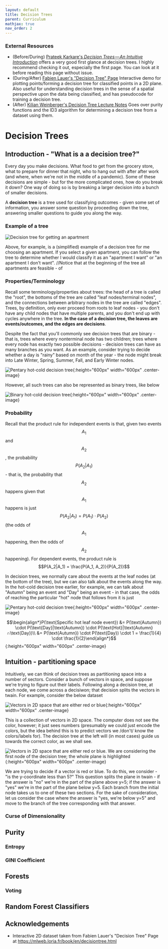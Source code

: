 ```yaml
---
layout: default
title: Decision Trees
parent: Curriculum
mathjax: true
nav_order: 2
---
```

### External Resources
- (Before/During) [Prateek Karkare's _Decision Trees — An Intuitive Introduction_](https://www.kdnuggets.com/2019/02/decision-trees-introduction.html) offers a very good first glance at decision trees. I highly recommend checking it out, especially the first page. You can look at it before reading this page without issue.
- (During/After) [Fabien Lauer's "Decision Tree" Page](https://mlweb.loria.fr/book/en/decisiontree.html) Interactive demo for plotting points/forming a decision tree for classified points in a 2D plane. Also useful for understanding decision trees in the sense of a spatial perspective upon the data being classified, and has pseudocode for training a decision tree.
- (After) [Kilian Weinberger's Decision Tree Lecture Notes](https://www.cs.cornell.edu/courses/cs4780/2018fa/lectures/lecturenote17.html) Goes over purity functions and the ID3 algorithm for determining a decision tree from a dataset using them.

# Decision Trees
## Introduction - "What is a a decision tree?"
Every day you make decisions. What food to get from the grocery store, what to prepare for dinner that night, who to hang out with after after work (and where, when we're not in the middle of a pandemic). Some of these decisions are simple - but for the more complicated ones, how do you break it down? One way of doing so is by breaking a larger decision into a bunch of smaller decisions.

A **decision tree** is a tree used for classifying outcomes - given some set of information, you answer some question by proceeding down the tree, answering smaller questions to guide you along the way.

### Example of a tree
![Decision tree for getting an apartment](apartment_decision_tree.png)

Above, for example, is a (simplified) example of a decision tree for me choosing an apartment. If you select a given apartment, you can follow the tree to determine whether I would classify it as an "apartment I want" or "an apartment I don't want". //Notice that at the beginning of the tree all apartments are feasible - of

### Properties/Terminology
Recall some terminology/properties about trees: the head of a tree is called the "root", the bottoms of the tree are called "leaf nodes/terminal nodes", and the connections between arbitrary nodes in the tree are called "edges". Trees, by definition, only ever proceed from roots to leaf nodes - you don't have any child nodes that have multiple parents, and you don't end up with cycles anywhere in the tree. **In the case of a decision tree, the leaves are events/outcomes, and the edges are decisions**. 

Despite the fact that you'll commonly see decision trees that are binary - that is, trees where every nonterminal node has two children; trees where every node has exactly two possible decisions - decision trees can have as many branches as you want. As an example, consider trying to decide whether a day is "rainy" based on month of the year - the node might break into Late Winter, Spring, Summer, Fall, and Early Winter nodes.

![Pentary hot-cold decision tree](decision_tree_hot_cold_wide.png){:height="600px" width="600px" .center-image}

However, all such trees can also be represented as binary trees, like below

![Binary hot-cold decision tree](decision_tree_hot_cold_binary.png){:height="600px" width="600px" .center-image}

### Probability
Recall that the product rule for independent events is that, given two events $$A_1$$ and $$A_2$$, the probability $$P(A_2|A_1)$$ - that is, the probability that $$A_2$$ happens given that $$A_1$$ happens is just $$P(A_2|A_1) = P(A_1)\cdot P(A_2)$$ (the odds of $$A_1$$ happening, then the odds of $$A_2$$ happening). For dependent events, the product rule is $$P(A_2|A_1) = \frac{P(A_1, A_2)}{P(A_2)}$$

In decision trees, we normally care about the events at the leaf nodes (at the bottom of the tree), but we can also talk about the events along the way. In the hot-cold decision tree earlier, for example, we can talk about "Autumn" being an event and "Day" being an event - in that case, the odds of reaching the particular "hot" node that follows from it is just

![Pentary hot-cold decision tree](decision_tree_hot_cold_wide.png){:height="600px" width="600px" .center-image}

$$\begin{align*}P(\text{Specific hot leaf node event}) &= P(\text{Autumn}) \cdot P(\text{Day}|\text{Autumn}) \cdot P(\text{Hot}|\text{Autumn}∩\text{Day})\\
&= P(\text{Autumn}) \cdot P(\text{Day}) \cdot 1 = \frac{1}{4} \cdot \frac{1}{2}\end{align*}$${:height="600px" width="600px" .center-image}

## Intuition - partitioning space
Intuitively, we can think of decision trees as partitioning space into a number of sectors. Consider a bunch of vectors in space, and suppose we're trying to figure out their labels. Following along a decision tree, at each node, we come across a decisiwon; that decision splits the vectors in twain. For example, consider the below dataset

![Vectors in 2D space that are either red or blue](interactive_dataset_original.png){:height="600px" width="600px" .center-image}

This is a collection of vectors in 2D space. The computer does not see the color, however; it just sees numbers (presumably we could just encode the colors, but the idea behind this is to predict vectors we /don't/ know the colors/labels for). The decision tree at the left will (in most cases) guide us towards the correct color, as we shall see.

![Vectors in 2D space that are either red or blue. We are considering the first node of the decision tree; the whole plane is highlighted](interactive_dataset_original_node1.png){:height="600px" width="600px" .center-image}

We are trying to decide if a vector is red or blue. To do this, we consider - "is the y-coordinate less than 5?" This question splits the plane in twain - if the answer is "no" we're in the part of the plane above y=5; if the answer is "yes" we're in the part of the plane below y=5. Each branch from the initial node takes us to one of these two sections. For the sake of consideration, let us consider the case where the answer is "yes, we're below y=5" and move to the branch of the tree corresponding with that answer.


### Curse of Dimensionality
## Purity
### Entropy
### GINI Coefficient
## Forests
### Voting
## Random Forest Classifiers
## Acknowledgements
* Interactive 2D dataset taken from Fabien Lauer's "Decision Tree" Page at <https://mlweb.loria.fr/book/en/decisiontree.html>
